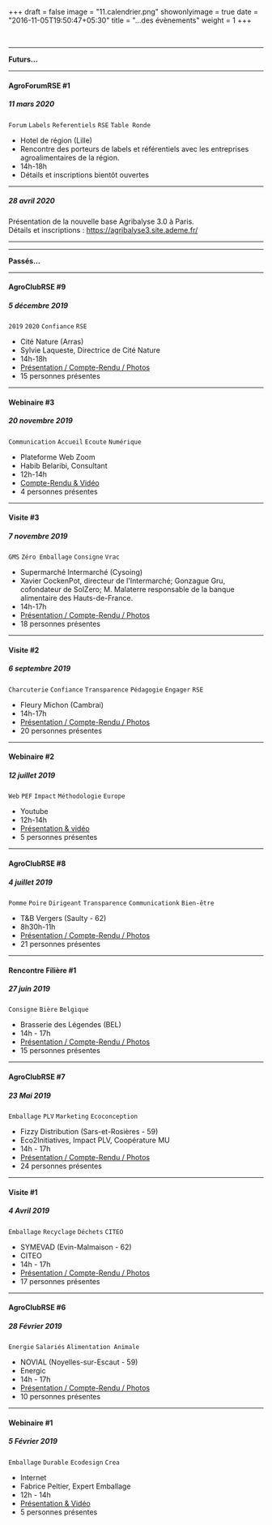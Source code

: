 +++
draft = false
image = "11.calendrier.png"
showonlyimage = true
date = "2016-11-05T19:50:47+05:30"
title = "...des évènements"
weight = 1
+++

<!--more-->

<br/>

---

**Futurs...**

---


#### AgroForumRSE #1
##### 11 mars 2020

`Forum` `Labels` `Referentiels` `RSE` `Table Ronde`

 - Hotel de région (Lille)
 - Rencontre des porteurs de labels et référentiels avec les entreprises agroalimentaires de la région.
 - 14h-18h
 - Détails et inscriptions bientôt ouvertes

---

##### 28 avril 2020
Présentation de la nouvelle base Agribalyse 3.0 à Paris.<br/>
Détails et inscriptions : https://agribalyse3.site.ademe.fr/

---
---

**Passés...**

---

#### AgroClubRSE #9
##### 5 décembre 2019

`2019` `2020` `Confiance` `RSE`

 - Cité Nature (Arras)
 - Sylvie Laqueste, Directrice de Cité Nature
 - 14h-18h
 - [Présentation / Compte-Rendu / Photos](https://cloud.cestlebouquet.fr/index.php/s/DtYJEQHYQoPWGF8)
 - 15 personnes présentes

---

#### Webinaire #3
##### 20 novembre 2019

`Communication` `Accueil` `Ecoute` `Numérique`

 - Plateforme Web Zoom
 - Habib Belaribi, Consultant
 - 12h-14h
 - [Compte-Rendu & Vidéo](https://cloud.cestlebouquet.fr/index.php/s/DtYJEQHYQoPWGF8)
 - 4 personnes présentes

---

#### Visite #3
##### 7 novembre 2019

`GMS` `Zéro Emballage` `Consigne` `Vrac`

 - Supermarché Intermarché (Cysoing)
 - Xavier CockenPot, directeur de l'Intermarché; Gonzague Gru, cofondateur de SolZero; M. Malaterre responsable de la banque alimentaire des Hauts-de-France.
 - 14h-17h
 - [Présentation / Compte-Rendu / Photos](https://cloud.cestlebouquet.fr/index.php/s/DtYJEQHYQoPWGF8)
 - 18 personnes présentes

---

#### Visite #2
##### 6 septembre 2019

`Charcuterie` `Confiance` `Transparence` `Pédagogie` `Engager` `RSE`

 - Fleury Michon (Cambrai)
 - 14h-17h
 - [Présentation / Compte-Rendu / Photos](https://cloud.cestlebouquet.fr/index.php/s/DtYJEQHYQoPWGF8)
 - 20 personnes présentes

---

#### Webinaire #2
##### 12 juillet 2019

`Web` `PEF` `Impact` `Méthodologie` `Europe`

 - Youtube
 - 12h-14h
 - [Présentation & vidéo ](https://cloud.cestlebouquet.fr/index.php/s/DtYJEQHYQoPWGF8)
 - 5 personnes présentes

---

#### AgroClubRSE #8
##### 4 juillet 2019

`Pomme` `Poire` `Dirigeant` `Transparence` `Communicationk` `Bien-être`

 - T&B Vergers (Saulty - 62)
 - 8h30h-11h
 - [Présentation / Compte-Rendu / Photos](https://cloud.cestlebouquet.fr/index.php/s/DtYJEQHYQoPWGF8)
 - 21 personnes présentes

---

#### Rencontre Filière #1
##### 27 juin 2019

`Consigne` `Bière` `Belgique`

 - Brasserie des Légendes (BEL)
 - 14h - 17h
 - [Présentation / Compte-Rendu / Photos](https://cloud.cestlebouquet.fr/index.php/s/DtYJEQHYQoPWGF8)
 - 15 personnes présentes

---

#### AgroClubRSE #7
##### 23 Mai 2019

`Emballage` `PLV` `Marketing` `Ecoconception`

 - Fizzy Distribution (Sars-et-Rosières - 59)
 - Eco2Initiatives, Impact PLV, Coopérature MU
 - 14h - 17h
 - [Présentation / Compte-Rendu / Photos](https://cloud.cestlebouquet.fr/index.php/s/DtYJEQHYQoPWGF8)
 - 24 personnes présentes

 ---

#### Visite #1
##### 4 Avril 2019

`Emballage` `Recyclage` `Déchets` `CITEO`

 - SYMEVAD (Evin-Malmaison - 62)
 - CITEO
 - 14h - 17h
 - [Présentation / Compte-Rendu / Photos](https://cloud.cestlebouquet.fr/index.php/s/DtYJEQHYQoPWGF8)
 - 17 personnes présentes

  ---

#### AgroClubRSE #6
##### 28 Février 2019

`Energie` `Salariés` `Alimentation Animale`

 - NOVIAL (Noyelles-sur-Escaut - 59)
 - Energic
 - 14h - 17h
 - [Présentation / Compte-Rendu / Photos](https://cloud.cestlebouquet.fr/index.php/s/DtYJEQHYQoPWGF8)
 - 10 personnes présentes

  ---

#### Webinaire #1
##### 5 Février 2019

`Emballage` `Durable` `Ecodesign` `Crea`

 - Internet
 - Fabrice Peltier, Expert Emballage
 - 12h - 14h
 - [Présentation & Vidéo ](https://cloud.cestlebouquet.fr/index.php/s/DtYJEQHYQoPWGF8)
 - 5 personnes présentes








